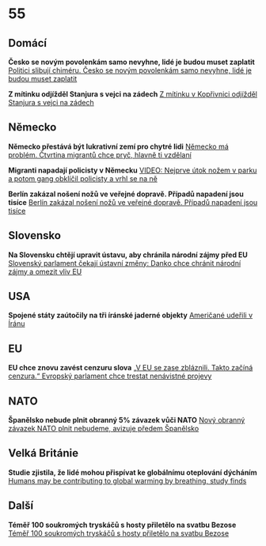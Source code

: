 # 55

## Domácí

**Česko se novým povolenkám samo nevyhne, lidé je budou muset zaplatit** [Politici slibují chiméru. Česko se novým povolenkám samo nevyhne, lidé je budou muset zaplatit](https://www.novinky.cz/clanek/ekonomika-politici-slibuji-chimeru-cesko-se-novym-povolenkam-samo-nevyhne-lide-je-budou-muset-zaplatit-40527723)

**Z mítinku odjížděl Stanjura s vejci na zádech** [Z mítinku v Kopřivnici odjížděl Stanjura s vejci na zádech](https://www.novinky.cz/clanek/krimi-z-mitinku-v-koprivnici-odjizdel-stanjura-s-vejci-na-zadech-40527707)

## Německo

**Německo přestává být lukrativní zemí pro chytré lidi** [Německo má problém. Čtvrtina migrantů chce pryč, hlavně ti vzdělaní](https://www.idnes.cz/zpravy/zahranicni/nemecko-migranti-studie-navrat-domu-emigrace-diskriminace.A250618_160649_zahranicni_kha)

**Migranti napadají policisty v Německu** [VIDEO: Nejprve útok nožem v parku a potom gang obklíčil policisty a vrhl se na ně](https://www.echo24.cz/a/HqMKh/zpravy-svet-nemecko-hamburk-mladistvi-bitka-police)

**Berlín zakázal nošení nožů ve veřejné dopravě. Případů napadení jsou tisíce** [Berlín zakázal nošení nožů ve veřejné dopravě. Případů napadení jsou tisíce](https://www.idnes.cz/zpravy/zahranicni/berlin-nemecko-zakaz-noze.A250624_161750_zahranicni_jhr)

## Slovensko

**Na Slovensku chtějí upravit ústavu, aby chránila národní zájmy před EU** [Slovenský parlament čekají ústavní změny: Danko chce chránit národní zájmy a omezit vliv EU](https://www.novinky.cz/clanek/zahranicni-slovensky-parlament-cekaji-ustavni-zmeny-danko-chce-chranit-narodni-zajmy-a-omezit-vliv-eu-40525672)

## USA

**Spojené státy zaútočily na tři íránské jaderné objekty** [Američané udeřili v Íránu](https://www.novinky.cz/clanek/zahranicni-blizky-a-stredni-vychod-americane-zautocili-v-iranu-40526954)

## EU

**EU chce znovu zavést cenzuru slova** [„V EU se zase zbláznili. Takto začíná cenzura.“ Evropský parlament chce trestat nenávistné projevy](https://www.echo24.cz/a/HsgbF/zpravy-svet-evropsky-parlament-chce-trestat-nenavistne-projevy-kritika-cenzura-hraba)

## NATO

**Španělsko nebude plnit obranný 5% závazek vůči NATO** [Nový obranný závazek NATO plnit nebudeme, avizuje předem Španělsko](https://www.novinky.cz/clanek/zahranicni-evropa-novy-obranny-zavazek-nato-plnit-nebudeme-avizuje-predem-spanelsko-40527105)

## Velká Británie

**Studie zjistila, že lidé mohou přispívat ke globálnímu oteplování dýcháním** [Humans may be contributing to global warming by breathing, study finds](https://www.lbc.co.uk/news/humans-contributing-global-warming-breathing-study-finds/)

## Další

**Téměř 100 soukromých tryskáčů s hosty přiletělo na svatbu Bezose** [Téměř 100 soukromých tryskáčů s hosty přiletělo na svatbu Bezose](https://www.mercurynews.com/2025/06/24/bezos-sanchez-wedding-draws-fire/)
